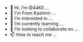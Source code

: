 - 👋 Hi, I’m @44KII ...
- 🏡 I'm From Kashmir ...
- 👀 I’m interested in ...
- 🌱 I’m currently learning ...
- 💞️ I’m looking to collaborate on ...
- 📫 How to reach me ...

<!---
44KII/44KII is a ✨ special ✨ repository because its `README.md` (this file) appears on your GitHub profile.
You can click the Preview link to take a look at your changes.
--->
